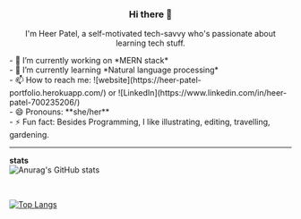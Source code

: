 <h3 align="center"> Hi there 👋</h3>
<p align="center">
I'm Heer Patel, a self-motivated tech-savvy who's passionate about learning tech stuff.
</p>
- 🔭 I’m currently working on *MERN stack*
<br/>
- 🌱 I’m currently learning *Natural language processing*
<br/>
- 📫 How to reach me: 
  ![website](https://heer-patel-portfolio.herokuapp.com/) or ![LinkedIn](https://www.linkedin.com/in/heer-patel-700235206/)  
<br/>
- 😄 Pronouns: **she/her**
<br/>
- ⚡ Fun fact: Besides Programming, I like illustrating, editing, travelling, gardening.

---
**stats**
<br/>
![Anurag's GitHub stats](https://github-readme-stats.vercel.app/api?username=heerpatell&show_icons=true&theme=radical)

<br/>

[![Top Langs](https://github-readme-stats.vercel.app/api/top-langs/?username=heerpatell&layout=compact)](https://github.com/anuraghazra/github-readme-stats)


<!--
**heerpatell/heerpatell** is a ✨ _special_ ✨ repository because its `README.md` (this file) appears on your GitHub profile.

Here are some ideas to get you started:

- 👯 I’m looking to collaborate on ...
- 🤔 I’m looking for help with ...
- 💬 Ask me about ...
-->
